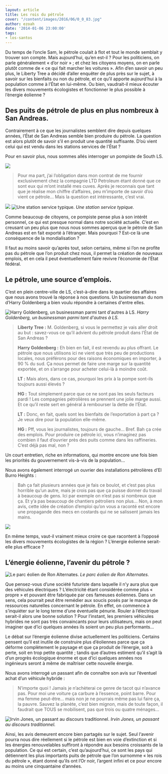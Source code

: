 ```yaml
---
layout: article
title: Les rois du pétrole
cover: "/content/images/2016/06/0_0_83.jpg"
author: ezoah
date: '2014-01-06 23:00:00'
tags:
- los-santos
---
```


Du temps de l’oncle Sam, le pétrole coulait à flot et tout le monde semblait y trouver son compte. Mais aujourd’hui, qu’en est-il ? Pour les politiciens, on parle généralement « d’or noir » ; et chez les citoyens moyens, on en parle plutôt comme de « ce qui fait marcher les voitures ». Afin d’en savoir un peu plus, le Liberty Tree a décidé d’aller enquêter de plus près sur le sujet, à savoir sur les bienfaits ou non du pétrole, et ce qu’il apporte aujourd’hui à la population comme à l’État en lui-même. Ou bien, vaudrait-il mieux écouter les divers mouvements écologistes et fonctionner le plus possible à l’énergie éolienne ?

## Des puits de pétrole de plus en plus nombreux à San Andreas.

Contrairement à ce que les journalistes semblent dire depuis quelques années, l’État de San Andreas semble bien produire du pétrole. La question est alors plutôt de savoir s’il en produit une quantité suffisante. D’où vient celui qui est vendu dans les stations services de l'État ?

Pour en savoir plus, nous sommes allés interroger un pompiste de South LS.

![](/content/images/2016/06/0_0_93.jpg)

> Pour ma part, j’ai l’obligation dans mon contrat de me fournir exclusivement chez la compagnie LTD Petroleum étant donné que ce sont eux qui m’ont installé mes cuves. Après je reconnais que tant que je réalise mon chiffre d’affaires, peu m’importe de savoir d’où vient ce pétrole… Mais la question est intéressante, c’est vrai.

![](/content/images/2016/06/0_0_94.jpg)
![Une station service typique.](/content/images/2016/06/0_0_95.jpg)
_Une station service typique._

Comme beaucoup de citoyens, ce pompiste pense plus à son intérêt personnel, ce qui est presque normal dans notre société actuelle. C’est en creusant un peu plus que nous nous sommes aperçus que le pétrole de San Andreas est en fait exporté à l’étranger. Mais pourquoi ? Est-ce là une conséquence de la mondialisation ?

Il faut au moins savoir qu’après tout, selon certains, même si l’on ne profite pas du pétrole que l’on produit chez nous, il permet la création de nouveaux emplois, et en cela il peut éventuellement faire revivre l’économie de l’État fédéral.

## Le pétrole, une source d’emplois.

C’est en plein centre-ville de LS, c’est-à-dire dans le quartier des affaires que nous avons trouvé la réponse à nos questions. Un businessman du nom d’Harry Goldenberg a bien voulu répondre à certaines d'entre elles.

![Harry Goldenberg, un businessman parmi tant d'autres à LS.](/content/images/2016/06/0_0_96.jpg)
_Harry Goldenberg, un businessman parmi tant d'autres à LS._

> **Liberty Tree :** M. Goldenberg, si vous le permettez je vais aller droit au but : savez-vous ce qu’il advient du pétrole produit dans l’État de San Andreas ?
> 
> **Harry Goldenberg :** Eh bien en fait, il est revendu au plus offrant. Le pétrole que nous utilisons ici ne vient que très peu de productions locales, nous préférons pour des raisons économiques en importer, à 90 % du sud. Ça nous permet de faire une marge sur la quantité exportée, et on s’arrange pour acheter celui-là à moindre coût.
> 
> **LT :** Mais alors, dans ce cas, pourquoi les prix à la pompe sont-ils toujours aussi élevés ?
> 
> **HG :** Tout simplement parce que ce ne sont pas les seuls facteurs pardi ! Les compagnies pétrolières se prennent une jolie marge aussi. Et ce qu’il reste sert en général à rembourser la dette de l’État.
> 
> **LT :** Donc, en fait, quels sont les bienfaits de l’exportation à part ça ? Je veux dire pour la population elle-même.
> 
> **HG :** Pff, vous les journalistes, toujours de gauche… Bref. Bah ça crée des emplois. Pour produire ce pétrole ici, vous n’imaginez pas combien il faut d’ouvrier près des puits comme dans les raffineries. C’est déjà pas mal, non ?

Un court entretien, riche en informations, qui montre encore une fois bien les priorités du gouvernement vis-à-vis de la population…

Nous avons également interrogé un ouvrier des installations pétrolières d’El Burro Heights :

> Bah ça fait plusieurs années que je fais ce boulot, et c’est pas plus horrible qu’un autre, mais je crois pas que ça puisse donner du travail à beaucoup de gens. Ici par exemple on n’est pas si nombreux que ça. Et y’a pas beaucoup de chantiers pétroliers non plus… Non, à mon avis, cette idée de création d’emploi qu’on vous a raconté est encore une propagande des mecs en costards qui ne se salissent jamais les mains.

![](/content/images/2016/06/0_0_97.jpg)

En même temps, vaut-il vraiment mieux croire ce que racontent à l’opposé les divers mouvements écologistes de la région ? L’énergie éolienne serait-elle plus efficace ?

## L’énergie éolienne, l’avenir du pétrole ?

![Le parc éolien de Ron Alternates.](/content/images/2016/06/0_0_98.jpg)
_Le parc éolien de Ron Alternates._

Que pensez-vous d’une société futuriste dans laquelle il n’y aura plus que des véhicules électriques ? L’électricité étant considérée comme plus « propre » et pouvant être fabriquée par ces fameuses éoliennes. Dans un sens, cela pourrait peut être remédier aux soucis posés par le manque de ressources naturelles concernant le pétrole. En effet, on commence à s’inquiéter sur le long terme d’une éventuelle pénurie. Rouler à l’électrique serait-il alors une bonne solution ? Pour l’instant, les premiers véhicules hybrides ne sont pas très convaincants pour leurs utilisateurs, mais on peut imaginer que d’ici quelques années ils soient un peu plus performants…

Le débat sur l’énergie éolienne divise actuellement les politiciens. Certains pensent qu’il est inutile de construire plus d’éoliennes parce que ça déforme complètement le paysage et que ça produit de l’énergie, soit à perte, soit en trop petite quantité ; tandis que d’autres estiment qu’il s’agit là d’un progrès écologique énorme et que d’ici quelques années nos ingénieurs seront à même de maîtriser cette nouvelle énergie.

Nous avons interrogé un passant afin de connaître son avis sur l’éventuel achat d’un véhicule hybride :

> N’importe quoi ! Jamais je n’achèterai ce genre de tacot qui n’avance pas. Pour moi une voiture ça carbure à l’essence, point barre. Pour ma femme peut-être… mais non je ne pourrais même pas lui faire ça, la pauvre. Sauvez la planète, c’est bien mignon, mais de toute façon, il faudrait que TOUS se mobilisent, pas que trois ou quatre ménages…

![Irvin Jones, un passant au discours traditionnel.](/content/images/2016/06/0_0_99.jpg)
_Irvin Jones, un passant au discours traditionnel._

Ainsi, les avis demeurent encore bien partagés sur le sujet. Seul l‘avenir pourra nous dire réellement si le pétrole est bien en voie d’extinction et si les énergies renouvelables suffiront à répondre aux besoins croissants de la population. Ce qui est certain, c’est qu’aujourd’hui, ce sont les pays qui détiennent les plus importants puits de pétrole que l’on surnomme « les rois du pétrole », étant donné qu’ils ont l’Or noir, l’argent infini et ce pour encore au moins une cinquantaine d’années.